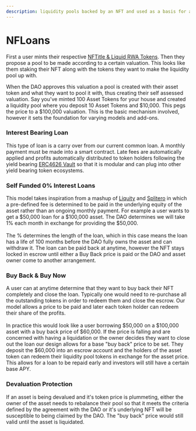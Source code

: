 ```yaml
---
description: liquidity pools backed by an NFT and used as a basis for a loan
---
```


# NFLoans

First a user mints their respective [NFTitle & Liquid RWA Tokens](../rwa.md).  Then they propose a pool to be made according to a certain valuation.  This looks like them staking their NFT along with the tokens they want to make the liquidity pool up with. &#x20;

When the DAO approves this valuation a pool is created with their asset token and what they want to pool it with, thus creating their self assessed valuation.  Say you've minted 100 Asset Tokens for your house and created a liquidity pool where you deposit 10 Asset Tokens and $10,000.  This pegs the price to a $100,000 valuation.  This is the basic mechanism involved, however it sets the foundation for varying models and add-ons. &#x20;

### Interest Bearing Loan

This type of loan is a carry over from our current common loan.  A monthly payment must be made into a smart contract.  Late fees are automatically applied and profits automatically distributed to token holders following the yield bearing [ERC4626 Vault](https://erc4626.info/) so that it is modular and can plug into other yield bearing token ecosystems.

### Self Funded 0% Interest Loans

This model takes inspiration from a mashup of [Liquity](https://www.liquity.org/) and [Splitero](https://www.splitero.com/) in which a pre-defined fee is determined to be paid in the underlying equity of the asset rather than an ongoing monthly payment.  For example a user wants to get a $50,000 loan for a $100,000 asset.  The DAO determines we will take 1% each month in exchange for providing the $50,000.\
\
The % determines the length of the loan, which in this case means the loan has a life of 100 months before the DAO fully owns the asset and can withdraw it. The loan can be paid back at anytime, however the NFT stays locked in escrow until either a Buy Back price is paid or the DAO and asset owner come to another arrangement.

### Buy Back & Buy Now

A user can at anytime determine that they want to buy back their NFT completely and close the loan.  Typically one would need to re-purchase all the outstanding tokens in order to redeem them and close the escrow.  Our model allows a price to be paid and later each token holder can redeem their share of the profits.\
\
In practice this would look like a user borrowing $50,000 on a $100,000 asset with a buy back price of $60,000.  If the price is falling and are concerned with having a liquidation or the owner decides they want to close out the loan our design allows for a base "buy back" price to be set.  They deposit the $60,000 into an escrow account and the holders of the asset token can redeem their liquidity pool tokens in exchange for the asset price.  This allows for a loan to be repaid early and investors will still have a certain base APY.

### Devaluation Protection

If an asset is being devalued and it's token price is plummeting, either the owner of the asset needs to rebalance their pool so that it meets the criteria defined by the agreement with the DAO or it's underlying NFT will be susceptible to being claimed by the DAO. The "buy back" price would still valid until the asset is liquidated.


